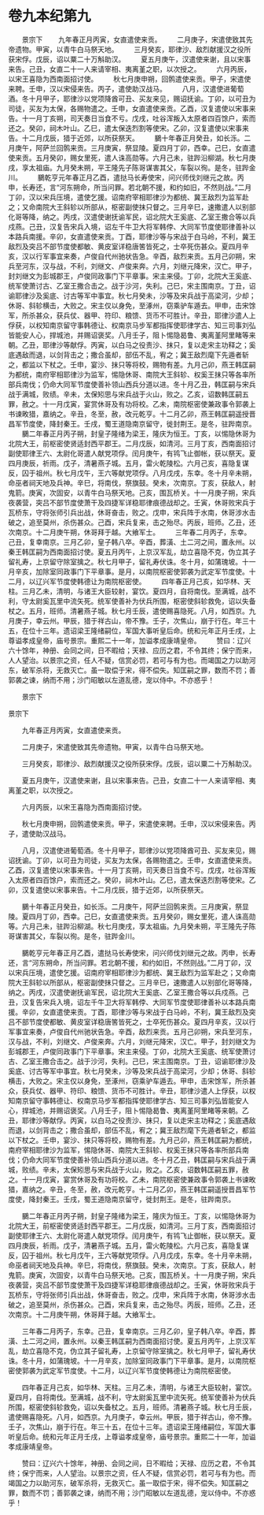 # 卷九本纪第九

　　景宗下 　　九年春正月丙寅，女直遣使来贡。 　　二月庚子，宋遣使致其先帝遗物。甲寅，以青牛白马祭天地。 　　三月癸亥，耶律沙、敌烈献援汉之役所获宋俘。戊辰，诏以粟二十万斛助汉。 　　夏五月庚午，汉遣使来谢，且以宋事来告。己丑，女直二十一人来请宰相、夷离堇之职，以次授之。 　　六月丙辰，以宋王喜隐为西南面招讨使。 　　秋七月庚申朔，回鹘遣使来贡。甲子，宋遣使来聘。壬申，汉以宋侵来告。丙子，遣使助汉战马。 　　八月，汉遣使进葡萄酒。冬十月甲子，耶律沙以党项降酋可丑、买友来见，赐诏抚谕。丁卯，以可丑为司徒，买友为太保，各赐物遣之。壬申，女直遣使来贡。乙酉，汉复遣使以宋事来告。十一月丁亥朔，司天奏日当食不亏。戊戌，吐谷浑叛入太原者四百馀户，索而还之。癸卯，祠木叶山。乙巳，遣太保迭烈割等使宋。乙卯，汉复遣使以宋事来告。十二月戊辰，猎于近郊，以所获祭天。 　　鵩十年春正月癸丑，如长泺。二月庚午，阿萨兰回鹘来贡。三月庚寅，祭显陵。夏四月丁卯，西幸。己巳，女直遣使来贡。五月癸卯，赐女里死，遣人诛高勋等。六月己未，驻跸沿柳湖。秋七月庚戌，享太祖庙。九月癸未朔，平王隆先子陈哥谋害其父，车裂以徇。是冬，驻跸金川。 　　鵩乾亨元年春正月乙酉，遣挞马长寿使宋，问兴师伐刘继元之故。丙申，长寿还，言“河东朔命，所当问罪。若北朝不援，和约如旧，不然则战。”二月丁卯，汉以宋兵压境，遣使乞援。诏南府宰相耶律沙为都统、冀王敌烈为监军赴之；又命南院大王斜轸以所部从，枢密副使抹只督之。三月辛巳，速撒遣人以别部化哥等降，纳之。丙戌，汉遣使谢抚谕军民，诏北院大王奚底、乙室王撒合等以兵戍燕。己丑，汉复告宋兵入境，诏左千牛卫大将军韩侼、大同军节度使耶律善补以本路兵南援。辛卯，女直遣使来贡。丁酉，耶律沙等与宋战于白马岭，不利，冀王敌烈及突吕不部节度使都敏、黄皮室详稳唐筈皆死之，士卒死伤甚众。夏四月辛亥，汉以行军事宜来奏，卢俊自代州驰状告急。辛酉，敌烈来贡。五月己卯朔，宋兵至河东，汉与战，不利，刘继文、卢俊来奔。六月，刘继元降宋，汉亡。甲子，封刘继文为彭城郡王，卢俊同政事门下平章事。宋主来侵。丁卯，北院大王奚底、统军使萧讨古、乙室王撒合击之。战于沙河，失利。己巳，宋主围南京。丁丑，诏谕耶律沙及奚底、讨古等军中事宜。秋七月癸未，沙等及宋兵战于高梁河，少却；休哥、斜轸横击，大败之。宋主仅以身免，至涿州，窃乘驴车遁去。甲申，击宋馀军，所杀甚众，获兵仗、器甲、符印、粮馈、货币不可胜计。辛丑，耶律沙遣人上俘获，以权知南京留守事韩德让、权南京马步军都指挥使耶律学古、知三司事刘弘皆能安人心，捍城池，并赐诏褒奖。八月壬子，阻卜惕隐曷鲁、夷离堇阿里睹等来朝。乙丑，耶律沙等献俘。丙寅，以白马之役责沙、抹只，复以走宋主功释之；奚底遇敌而退，以剑背击之；撒合虽却，部伍不乱，宥之；冀王敌烈麾下先遁者斩之，都监以下杖之。壬申，宴沙、抹只等将校，赐物有差。九月己卯，燕王韩匡嗣为都统，南府宰相耶律沙为监军，惕隐休哥、南院大王斜轸、权奚王抹只等各率所部兵南伐；仍命大同军节度使善补领山西兵分道以进。冬十月乙丑，韩匡嗣与宋兵战于满城，败绩。辛未，太保矧思与宋兵战于火山，败之。乙亥，诏数韩匡嗣五罪，赦之。十一月戊寅，宴赏休哥及有功将校。乙未，南院枢密使兼政事令郭袭上书谏畋猎，嘉纳之。辛丑，冬至，赦，改元乾亨。十二月乙卯，燕王韩匡嗣遥授晋昌军节度使，降封秦王。壬戌，蜀王道隐南京留守，徙封荆王。是冬，驻跸南京。 　　鵩二年春正月丙子朔，封皇子隆绪为梁王，隆庆为恒王。丁亥，以惕隐休哥为北院大王，前枢密使贤适封西平郡王。二月戊辰，如清河。三月丁亥，西南面招讨副使耶律王六、太尉化哥遣人献党项俘。闰月庚午，有鸨飞止御帐，获以祭天。夏四月庚辰，祈雨。戊子，清暑燕子城。五月，雷火乾陵松。六月己亥，喜隐复谋反，囚于祖州。秋七月戊午，王六等献党项俘。八月戊戌，东幸。冬十月辛未朔，命巫者祠天地及兵神。辛巳，将南伐，祭旗鼓。癸未，次南京。丁亥，获敌人，射鬼箭。庚寅，次固安，以青牛白马祭天地。己亥，围瓦桥关。十一月庚子朔，宋兵夜袭营，突吕不部节度使萧干及四捷军详稳耶律痕德战却之。壬寅，休哥败宋兵于瓦桥东，守将张师引兵出战，休哥奋击，败之。戊申，宋兵阵于水南，休哥涉水击破之，追至莫州，杀伤甚众。己酉，宋兵复来，击之殆尽。丙辰，班师。乙丑，还次南京。十二月庚午朔，休哥拜于越。大飨军士。 　　三年春二月丙子，东幸。己丑，复幸南京。三月乙卯，皇子韩八卒。辛酉，葬潢、土二河之间，置永州。以秦王韩匡嗣为西南面招讨使。夏五月丙午，上京汉军乱，劫立喜隐不克，伪立其子留礼寿，上京留守除室擒之。秋七月甲子，留礼寿伏诛。冬十月，如蒲瑰坡。十一月辛亥，加除室同政事门下平章事。是月，以南院枢密使郭袭为武定军节度使。十二月，以辽兴军节度使韩德让为南院枢密使。 　　四年春正月己亥，如华林、天柱。三月乙未，清明，与诸王大臣较射，宴饮。夏四月，自将南伐。至满城，战不利，守太尉奚瓦里中流矢死。统军使善补为伏兵所围，枢密使斜轸救免，诏以失备杖之。五月，班师。清暑燕子城。秋七月壬辰，遣使赐喜隐死。八月，如西京。九月庚子，幸云州。甲辰，猎于祥古山，帝不豫。壬子，次焦山，崩于行在。年三十五，在位十三年。遗诏梁王隆绪嗣位，军国大事听皇后命。统和元年正月壬戌，上尊谥孝成皇帝，庙号景宗。重熙二十一年，加谥孝成康靖皇帝。 　　赞曰：辽兴六十馀年，神册、会同之间，日不暇给；天禄、应历之君，不令其终；保宁而来，人人望治。以景宗之资，任人不疑，信赏必罚，若可与有为也。而竭国之力以助河东，破军杀将，无救灭亡。虽一取偿于宋，得不偿失。知匡嗣之罪，数而不罚；善郭袭之谏，纳而不用；沙门昭敏以左道乱德，宠以侍中。不亦惑乎！

　　景宗下

景宗下

　　九年春正月丙寅，女直遣使来贡。

　　二月庚子，宋遣使致其先帝遗物。甲寅，以青牛白马祭天地。

　　三月癸亥，耶律沙、敌烈献援汉之役所获宋俘。戊辰，诏以粟二十万斛助汉。

　　夏五月庚午，汉遣使来谢，且以宋事来告。己丑，女直二十一人来请宰相、夷离堇之职，以次授之。

　　六月丙辰，以宋王喜隐为西南面招讨使。

　　秋七月庚申朔，回鹘遣使来贡。甲子，宋遣使来聘。壬申，汉以宋侵来告。丙子，遣使助汉战马。

　　八月，汉遣使进葡萄酒。冬十月甲子，耶律沙以党项降酋可丑、买友来见，赐诏抚谕。丁卯，以可丑为司徒，买友为太保，各赐物遣之。壬申，女直遣使来贡。乙酉，汉复遣使以宋事来告。十一月丁亥朔，司天奏日当食不亏。戊戌，吐谷浑叛入太原者四百馀户，索而还之。癸卯，祠木叶山。乙巳，遣太保迭烈割等使宋。乙卯，汉复遣使以宋事来告。十二月戊辰，猎于近郊，以所获祭天。

　　鵩十年春正月癸丑，如长泺。二月庚午，阿萨兰回鹘来贡。三月庚寅，祭显陵。夏四月丁卯，西幸。己巳，女直遣使来贡。五月癸卯，赐女里死，遣人诛高勋等。六月己未，驻跸沿柳湖。秋七月庚戌，享太祖庙。九月癸未朔，平王隆先子陈哥谋害其父，车裂以徇。是冬，驻跸金川。

　　鵩乾亨元年春正月乙酉，遣挞马长寿使宋，问兴师伐刘继元之故。丙申，长寿还，言“河东朔命，所当问罪。若北朝不援，和约如旧，不然则战。”二月丁卯，汉以宋兵压境，遣使乞援。诏南府宰相耶律沙为都统、冀王敌烈为监军赴之；又命南院大王斜轸以所部从，枢密副使抹只督之。三月辛巳，速撒遣人以别部化哥等降，纳之。丙戌，汉遣使谢抚谕军民，诏北院大王奚底、乙室王撒合等以兵戍燕。己丑，汉复告宋兵入境，诏左千牛卫大将军韩侼、大同军节度使耶律善补以本路兵南援。辛卯，女直遣使来贡。丁酉，耶律沙等与宋战于白马岭，不利，冀王敌烈及突吕不部节度使都敏、黄皮室详稳唐筈皆死之，士卒死伤甚众。夏四月辛亥，汉以行军事宜来奏，卢俊自代州驰状告急。辛酉，敌烈来贡。五月己卯朔，宋兵至河东，汉与战，不利，刘继文、卢俊来奔。六月，刘继元降宋，汉亡。甲子，封刘继文为彭城郡王，卢俊同政事门下平章事。宋主来侵。丁卯，北院大王奚底、统军使萧讨古、乙室王撒合击之。战于沙河，失利。己巳，宋主围南京。丁丑，诏谕耶律沙及奚底、讨古等军中事宜。秋七月癸未，沙等及宋兵战于高梁河，少却；休哥、斜轸横击，大败之。宋主仅以身免，至涿州，窃乘驴车遁去。甲申，击宋馀军，所杀甚众，获兵仗、器甲、符印、粮馈、货币不可胜计。辛丑，耶律沙遣人上俘获，以权知南京留守事韩德让、权南京马步军都指挥使耶律学古、知三司事刘弘皆能安人心，捍城池，并赐诏褒奖。八月壬子，阻卜惕隐曷鲁、夷离堇阿里睹等来朝。乙丑，耶律沙等献俘。丙寅，以白马之役责沙、抹只，复以走宋主功释之；奚底遇敌而退，以剑背击之；撒合虽却，部伍不乱，宥之；冀王敌烈麾下先遁者斩之，都监以下杖之。壬申，宴沙、抹只等将校，赐物有差。九月己卯，燕王韩匡嗣为都统，南府宰相耶律沙为监军，惕隐休哥、南院大王斜轸、权奚王抹只等各率所部兵南伐；仍命大同军节度使善补领山西兵分道以进。冬十月乙丑，韩匡嗣与宋兵战于满城，败绩。辛未，太保矧思与宋兵战于火山，败之。乙亥，诏数韩匡嗣五罪，赦之。十一月戊寅，宴赏休哥及有功将校。乙未，南院枢密使兼政事令郭袭上书谏畋猎，嘉纳之。辛丑，冬至，赦，改元乾亨。十二月乙卯，燕王韩匡嗣遥授晋昌军节度使，降封秦王。壬戌，蜀王道隐南京留守，徙封荆王。是冬，驻跸南京。

　　鵩二年春正月丙子朔，封皇子隆绪为梁王，隆庆为恒王。丁亥，以惕隐休哥为北院大王，前枢密使贤适封西平郡王。二月戊辰，如清河。三月丁亥，西南面招讨副使耶律王六、太尉化哥遣人献党项俘。闰月庚午，有鸨飞止御帐，获以祭天。夏四月庚辰，祈雨。戊子，清暑燕子城。五月，雷火乾陵松。六月己亥，喜隐复谋反，囚于祖州。秋七月戊午，王六等献党项俘。八月戊戌，东幸。冬十月辛未朔，命巫者祠天地及兵神。辛巳，将南伐，祭旗鼓。癸未，次南京。丁亥，获敌人，射鬼箭。庚寅，次固安，以青牛白马祭天地。己亥，围瓦桥关。十一月庚子朔，宋兵夜袭营，突吕不部节度使萧干及四捷军详稳耶律痕德战却之。壬寅，休哥败宋兵于瓦桥东，守将张师引兵出战，休哥奋击，败之。戊申，宋兵阵于水南，休哥涉水击破之，追至莫州，杀伤甚众。己酉，宋兵复来，击之殆尽。丙辰，班师。乙丑，还次南京。十二月庚午朔，休哥拜于越。大飨军士。

　　三年春二月丙子，东幸。己丑，复幸南京。三月乙卯，皇子韩八卒。辛酉，葬潢、土二河之间，置永州。以秦王韩匡嗣为西南面招讨使。夏五月丙午，上京汉军乱，劫立喜隐不克，伪立其子留礼寿，上京留守除室擒之。秋七月甲子，留礼寿伏诛。冬十月，如蒲瑰坡。十一月辛亥，加除室同政事门下平章事。是月，以南院枢密使郭袭为武定军节度使。十二月，以辽兴军节度使韩德让为南院枢密使。

　　四年春正月己亥，如华林、天柱。三月乙未，清明，与诸王大臣较射，宴饮。夏四月，自将南伐。至满城，战不利，守太尉奚瓦里中流矢死。统军使善补为伏兵所围，枢密使斜轸救免，诏以失备杖之。五月，班师。清暑燕子城。秋七月壬辰，遣使赐喜隐死。八月，如西京。九月庚子，幸云州。甲辰，猎于祥古山，帝不豫。壬子，次焦山，崩于行在。年三十五，在位十三年。遗诏梁王隆绪嗣位，军国大事听皇后命。统和元年正月壬戌，上尊谥孝成皇帝，庙号景宗。重熙二十一年，加谥孝成康靖皇帝。

　　赞曰：辽兴六十馀年，神册、会同之间，日不暇给；天禄、应历之君，不令其终；保宁而来，人人望治。以景宗之资，任人不疑，信赏必罚，若可与有为也。而竭国之力以助河东，破军杀将，无救灭亡。虽一取偿于宋，得不偿失。知匡嗣之罪，数而不罚；善郭袭之谏，纳而不用；沙门昭敏以左道乱德，宠以侍中。不亦惑乎！
